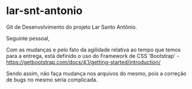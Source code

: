 # lar-snt-antonio
Git de Desenvolvimento do projeto Lar Santo Antônio.


Seguinte pessoal,

Com as mudanças e pelo fato da agilidade relativa ao tempo que temos para a entrega, está definido o uso do Framework de CSS 'Bootstrap' -
https://getbootstrap.com/docs/4.1/getting-started/introduction/

Sendo assim, não faça mudança nos arquivos do mesmo, pois a correção de bugs no mesmo seria complicada.
